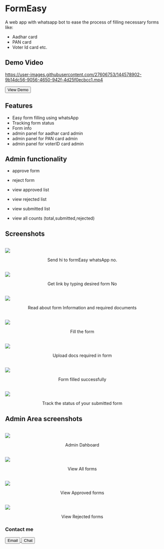 



# FormEasy

A web app with whatsapp bot to ease the process of filling necessary forms like:

- Aadhar card
- PAN card
- Voter Id card etc.

## Demo Video
https://user-images.githubusercontent.com/27606753/144578902-9b14dc56-9056-4650-942f-4d25f0ecbcc1.mp4

<!-- https://user-images.githubusercontent.com/27606753/133272618-0b832720-ac89-49a1-88d0-fd84de85fa25.mp4 -->

<a href="https://formeasy.ravindrabosamiya.tech/">
<button>View Demo</button>
</a>

<br  />

## Features

- Easy form filling using whatsApp
- Tracking form status
- Form info
- admin panel for aadhar card admin
- admin panel for PAN card admin
- admin panel for voterID card admin

## Admin functionality

- approve form
- reject form



- view approved list
- view rejected list
- view submitted list
- view all counts (total,submitted,rejected)

## Screenshots

<br  />
<img src="src/screenshots/welcomeMessage.png"/>
<p align="center">
 Send hi to formEasy whatsApp no. 
</p>

<br  />
<img src="src/screenshots/aadharCardLink.png"/>
<br/>
<p align="center">
 Get link by typing desired form No
</p>

<br/>
<img src="src/screenshots/aadharInfo.png"/>
<br  />
<p align="center">
 Read about form Information and required documents
</p>

<br/>
<img src="src/screenshots/aadharForm.png"/>
<br/>
<p align="center">
Fill the form 
</p>

<br/>
<img src="src/screenshots/uploadDocs.png"/>
<br/>
<p align="center">
Upload docs required in form 
</p>

<br/>
<img src="src/screenshots/success.png"/>
<br/>
<p align="center">
Form filled successfully  
</p>

<br/>
<img src="src/screenshots/tracking.png"/>
<br/>
<p align="center">
Track the status of your submitted form  
</p>

## Admin Area screenshots

<br/>
<img src="src/screenshots/adminDashboard.png"/>
<br/>
<p align="center">
Admin Dahboard  
</p>

<br/>
<img src="src/screenshots/viewAll.png"/>
<br/>
<p align="center">
View All forms
</p>

<br/>
<img src="src/screenshots/viewApproved.png"/>
<br/>
<p align="center">
View Approved forms
</p>

<br/>
<img src="src/screenshots/viewRejected.png"/>
<br/>
<p align="center">
View Rejected forms  
</p>

### Contact me

<a href="mailto:rbosamiya9@gmail.com">
<button>Email</button>
</a>

<a href="https://api.whatsapp.com/send?phone=918866669219&text=Hey!">
<button>Chat</button>
</a>
